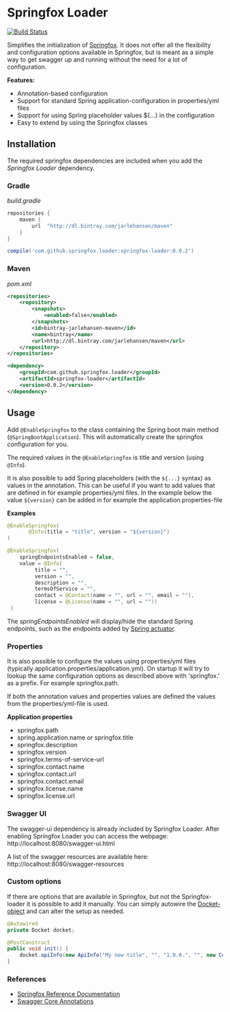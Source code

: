 # Springfox Loader

[![Build Status](https://travis-ci.org/jarlehansen/springfox-loader.svg?branch=master)](https://travis-ci.org/jarlehansen/springfox-loader)

Simplifies the initialization of [Springfox](http://springfox.io/).
It does not offer all the flexibility and configuration options available in Springfox, but is meant as a simple way to
get swagger up and running without the need for a lot of configuration.

__Features:__
* Annotation-based configuration
* Support for standard Spring application-configuration in properties/yml files
* Support for using Spring placeholder values ${...}  in the configuration
* Easy to extend by using the Springfox classes


## Installation

The required springfox dependencies are included when you add the _Springfox Loader_ dependency.

### Gradle

_build.gradle_
```groovy
repositories {
    maven {
        url  "http://dl.bintray.com/jarlehansen/maven"
    }
}
```

```groovy
compile('com.github.springfox.loader:springfox-loader:0.0.2')
```

### Maven

_pom.xml_
```xml
<repositories>
    <repository>
        <snapshots>
            <enabled>false</enabled>
        </snapshots>
        <id>bintray-jarlehansen-maven</id>
        <name>bintray</name>
        <url>http://dl.bintray.com/jarlehansen/maven</url>
    </repository>
</repositories>
```

```xml
<dependency>
    <groupId>com.github.springfox.loader</groupId>
    <artifactId>springfox-loader</artifactId>
    <version>0.0.2</version>
</dependency>
```

## Usage

Add `@EnableSpringfox` to the class containing the Spring boot main method (`@SpringBootApplication`).
This will automatically create the springfox configuration for you.

The required values in the `@EnableSpringfox` is title and version (using `@Info`).

It is also possible to add Spring placeholders (with the `${...}` syntax) as values in the annotation.
This can be useful if you want to add values that are defined in for example properties/yml files.
In the example below the value `${version}` can be added in for example the application.properties-file

 __Examples__
 ```java
@EnableSpringfox(
        @Info(title = "title", version = "${version}")
)
 ```

```java
@EnableSpringfox(
    springEndpointsEnabled = false,
    value = @Info(
         title = "",
         version = "",
         description = "",
         termsOfService = "",
         contact = @Contact(name = "", url = "", email = ""),
         license = @License(name = "", url = ""))
 )
```

The _springEndpointsEnabled_ will display/hide the standard Spring endpoints, such as the endpoints added by [Spring actuator](http://docs.spring.io/spring-boot/docs/current/reference/html/production-ready-endpoints.html).

### Properties

It is also possible to configure the values using properties/yml files (typically application.properties/application.yml).
On startup it will try to lookup the same configuration options as described above with 'springfox.' as a prefix.
For example springfox.path.

If both the annotation values and properties values are defined the values from the properties/yml-file is used.

__Application properties__
* springfox.path
* spring.application.name _or_ springfox.title
* springfox.description
* springfox.version
* springfox.terms-of-service-url
* springfox.contact.name
* springfox.contact.url
* springfox.contact.email
* springfox.license.name
* springfox.license.url

### Swagger UI

The swagger-ui dependency is already included by Springfox Loader.
After enabling Springfox Loader you can access the webpage: http://localhost:8080/swagger-ui.html

A list of the swagger resources are available here: http://localhost:8080/swagger-resources

### Custom options
If there are options that are available in Springfox, but not the Springfox-loader it is possible to add it manually.
You can simply autowire the [Docket-object](http://springfox.github.io/springfox/javadoc/current/springfox/documentation/spring/web/plugins/Docket.html) and can alter the setup as needed.

```java
@Autowired
private Docket docket;

@PostConstruct
public void init() {
    docket.apiInfo(new ApiInfo("My new title", "", "1.0.0.", "", new Contact("", "", ""), "", ""));
}
```

### References
* [Springfox Reference Documentation](http://springfox.github.io/springfox/docs/current/)
* [Swagger Core Annotations](https://github.com/swagger-api/swagger-core/wiki/Annotations-1.5.X)